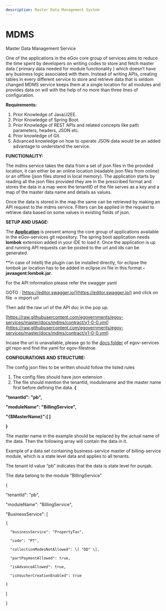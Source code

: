 ```yaml
---
description: Master Data Management System
---
```


# MDMS

Master Data Management Service 

One of the applications in the eGov core group of services aims to reduce the time spent by developers on writing codes to store and fetch master data \( primary data needed for module functionality \) which doesn’t have any business logic associated with them. Instead of writing APIs, creating tables in every different service to store and retrieve data that is seldom changed MDMS service keeps them at a single location for all modules and provides data on will with the help of no more than three lines of configuration. 

**Requirements:**

1. Prior Knowledge of Java/J2EE.
2. Prior Knowledge of Spring Boot.
3. Prior Knowledge of REST APIs and related concepts like path parameters, headers, JSON etc.
4. Prior knowledge of Git.
5. Advanced knowledge on how to operate JSON data would be an added advantage to understand the service.

**FUNCTIONALITY:**

The mdms service takes the data from a set of json files in the provided location, it can either be an online location \(readable json files from online\) or an offline \(json files stored in local memory\). The application starts by reading all the json files provided they are in the prescribed format and stores the data in a map were the tenantID of the file serves as a key and a map of the master data name and  details as values.

Once the data is stored in the map the same can be retrieved by making an API request to the mdms service. Filters can be applied in the request to retrieve data based on some values in existing fields of json.

**SETUP AND USAGE:**

The [**Application**](https://github.com/egovernments/egov-services/tree/master/core/egov-mdms-service) is present among the core group of applications available in the eGov-services git repository.  The spring boot application needs **lombok** extension added in your IDE to load it. Once the application is up and running API requests can be posted to the url and ids can be generated. 

\*\*in case of intellij the plugin can be installed directly, for eclipse the lombok jar location has to be added in eclipse.ini file in this format **-javaagent:lombok.jar**.

For the API information please refer the swagger yaml 

GOTO : [https://editor.swagger.io/](https://editor.swagger.io/)  and click on file -&gt; import url 

Then add the raw url of the API doc in the pop up. 

[https://raw.githubusercontent.com/egovernments/egov-services/master/docs/mdms/contract/v1-0-0.yml](https://raw.githubusercontent.com/egovernments/egov-services/master/docs/mdms/contract/v1-0-0.yml)

Incase the url is unavailable, please go to the [docs folder](https://github.com/egovernments/egov-services/tree/master/docs) of egov-services git repo and find the yaml for egov-filestroe.

**CONFIGURATIONS AND STRUCTURE:**  
  


The config json files to be written should follow the listed rules 

1. The config files should have json extension .  
2. The file should mention the tenantId, modulename and the master name first before defining the data.  **{**

  **"tenantId": "pb",**  
  


  **"moduleName": "BillingService",**  
  


  **"{$MasterName}":\[ \]**

**}**  
  


The master name in the example should be replaced by the actual name of the data. Then the following array will contain the data in it.

Example of a data set containing business-service master of billing-service module, which is a state level data and applies to all tenants.

The tenant Id value “pb” indicates that the data is state level for punjab.

The data belong to the module “BillingService”

{

  "tenantId": "pb",

  "moduleName": "BillingService",

 "BusinessService": \[

    {

      "businessService": "PropertyTax",

      "code": "PT",

      "collectionModesNotAllowed": \[ "DD" \],

      "partPaymentAllowed": true,

      "isAdvanceAllowed": true,

      "isVoucherCreationEnabled": true

    }

  \]

}

